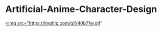 # Artificial-Anime-Character-Design
<a href="https://imgflip.com/gif/40b71w"><img src="https://imgflip.com/gif/40b71w.gif"
